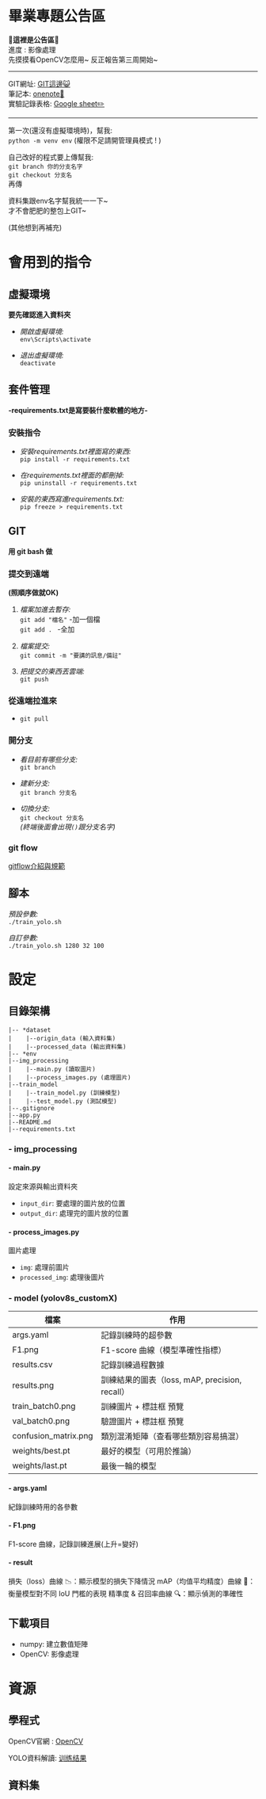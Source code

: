 # 畢業專題公告區

**🎉這裡是公告區🎉**   
進度 : 影像處理  
先摸摸看OpenCV怎麼用~ 反正報告第三周開始~

----------

GIT網址: [GIT這邊😺](https://github.com/YuXuan20040221/GDpj)  
筆記本: [onenote📒](https://1drv.ms/o/c/12296dadc52ae07c/ElysFhkG1M9On5YW2SsNj_EB2Z-11IqTPEMgS-L8gNm2CQ?e=WKIdJp)  
實驗記錄表格: [Google sheet✏️](https://docs.google.com/spreadsheets/d/1NRx1Qe7GxQ4leoN1b7u8ACHFELsfheebKNrmKK1_b4c/edit?usp=sharing)

--------------

第一次(還沒有虛擬環境時)，幫我:  
`python -m venv env`
(權限不足請開管理員模式 ! )

自己改好的程式要上傳幫我:  
`git branch 你的分支名字`  
`git checkout 分支名`  
再傳

資料集跟env名字幫我統一一下~  
才不會肥肥的整包上GIT~

(其他想到再補充)

# 會用到的指令

## 虛擬環境
**要先確認進入資料夾**

- *開啟虛擬環境:*  
```env\Scripts\activate```

- *退出虛擬環境:*  
```deactivate```

## 套件管理
**-requirements.txt是寫要裝什麼軟體的地方-**
### 安裝指令
- *安裝requirements.txt裡面寫的東西:*  
```pip install -r requirements.txt```

- *在requirements.txt裡面的都刪掉:*  
```pip uninstall -r requirements.txt``` 

- *安裝的東西寫進requirements.txt:*  
```pip freeze > requirements.txt```  

## GIT
**用 git bash 做**
### 提交到遠端
**(照順序做就OK)**
1. *檔案加進去暫存:*  
    ```git add "檔名"``` -加一個檔  
    ```git add . ``` -全加

2. *檔案提交:*  
    ```git commit -m "要講的訊息/備註"```

3. *把提交的東西丟雲端:*  
    ```git push```

### 從遠端拉進來
- ```git pull```

### 開分支
- *看目前有哪些分支:*  
    ```git branch```

- *建新分支:*  
    ```git branch 分支名```

- *切換分支:*  
    ```git checkout 分支名```  
    *(終端後面會出現`()`跟分支名字)*

### git flow
[gitflow介紹與規範](https://www.cnblogs.com/kevin-ying/p/14329768.html)

## 腳本
*預設參數:*  
`./train_yolo.sh`


*自訂參數:*  
`./train_yolo.sh 1280 32 100`

# 設定

## 目錄架構
```
|-- *dataset
|    |--origin_data (輸入資料集)  
|    |--processed_data (輸出資料集)   
|-- *env
|--img_processing  
|    |--main.py (讀取圖片)  
|    |--process_images.py (處理圖片)  
|--train_model
|    |--train_model.py (訓練模型)
|    |--test_model.py (測試模型)
|--.gitignore  
|--app.py  
|--README.md  
|--requirements.txt  
```
### - img_processing
#### - main.py
設定來源與輸出資料夾
- `input_dir`: 要處理的圖片放的位置
- `output_dir`: 處理完的圖片放的位置
#### - process_images.py
圖片處理
- `img`: 處理前圖片
- `processed_img`: 處理後圖片

### - model (yolov8s_customX)

|檔案|作用|
|----|----|
|args.yaml|記錄訓練時的超參數|
|F1.png	|F1-score 曲線（模型準確性指標）|
|results.csv|記錄訓練過程數據|
|results.png|訓練結果的圖表（loss, mAP, precision, recall）|
|train_batch0.png|訓練圖片 + 標註框 預覽|
|val_batch0.png	|驗證圖片 + 標註框 預覽|
|confusion_matrix.png|	類別混淆矩陣（查看哪些類別容易搞混）|
|weights/best.pt|最好的模型（可用於推論）|
|weights/last.pt|最後一輪的模型|
#### - args.yaml
紀錄訓練時用的各參數
#### - F1.png
F1-score 曲線，記錄訓練進展(上升=變好)
#### - result
損失（loss）曲線 📉：顯示模型的損失下降情況
mAP（均值平均精度）曲線 🎯：衡量模型對不同 IoU 門檻的表現
精準度 & 召回率曲線 🔍：顯示偵測的準確性

## 下載項目
- numpy: 建立數值矩陣
- OpenCV: 影像處理

# 資源

## 學程式

OpenCV官網 : 
[OpenCV](https://docs.opencv.org/4.x/)

YOLO資料解讀:
[训练结果](https://blog.csdn.net/matt45m/article/details/135620472)

## 資料集
